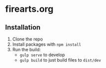 # firearts.org

## Installation

1. Clone the repo
1. Install packages with `npm install`
1. Run the build:
    - `gulp serve` to develop
    - `gulp build` to just build files to `dist/dev`
